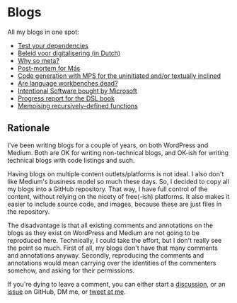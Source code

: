# Blogs

All my blogs in one spot:

* [Test your dependencies](content/test-your-dependencies.adoc)
* [Beleid voor digitalisering (in Dutch)](content/reactie-op-oproep-Ron.adoc)
* [Why so meta?](content/why-so-meta.adoc)
* [Post-mortem for Más](content/post-mortem-for-Más.adoc)
* [Code generation with MPS for the uninitiated and/or textually inclined](content/code-generation-with-mps-for-the-uninitiated-and-or-textually-inclined.adoc)
* [Are language workbenches dead?](content/are-language-workbenches-dead.adoc)
* [Intentional Software bought by Microsoft](content/intentional-software-bought-by-microsoft.adoc)
* [Progress report for the DSL book](content/book-progress-update-2022-09.adoc)
* [Memoising recursively-defined functions](content/fibonacci/HOFs-for-recursively-defined-functions.adoc)


## Rationale

I've been writing blogs for a couple of years, on both WordPress and Medium.
Both are OK for writing non-technical blogs, and OK-ish for writing technical blogs with code listings and such.

Having blogs on multiple content outlets/platforms is not ideal.
I also don't like Medium's business model so much these days.
So, I decided to copy all my blogs into a GitHub repository.
That way, I have full control of the content, without relying on the nicety of free(-ish) platforms.
It also makes it easier to include source code, and images, because these are just files in the repository.

The disadvantage is that all existing comments and annotations on the blogs as they exist on WordPress and Medium are not going to be reproduced here.
Technically, I could take the effort, but I don't really see the point so much.
First of all, my blogs don't have that many comments and annotations anyway.
Secondly, reproducing the comments and annotations would mean carrying over the identities of the commenters somehow, and asking for their permissions.

If you're dying to leave a comment, you can either start a [discussion](https://github.com/dslmeinte/blogs/discussions), or an [issue](https://github.com/dslmeinte/blogs/issues) on GitHub, DM me, or [tweet at me](https://twitter.com/meinte37).

